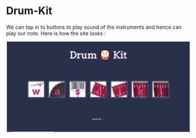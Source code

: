 # Drum-Kit
We can tap in to buttons to play sound of the instruments and hence can play our note.
Here is how the site looks :
 <p align="center">
  <img src="/images/siteView.PNG" width="500" title="Website View">
</p>
